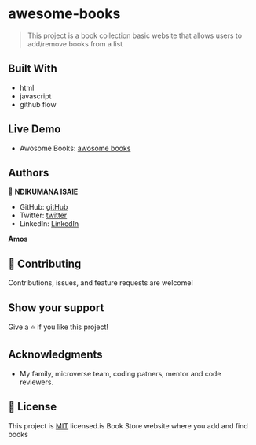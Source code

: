 # awesome-books

> This project is a book collection basic website that allows users to add/remove books from a list


## Built With

- html 
- javascript
- github flow

## Live Demo

- Awosome Books: [awosome books](https://ndikumanaisaie.github.io/awesome-books/)

## Authors

👤 **NDIKUMANA ISAIE**

- GitHub: [gitHub](https://github.com/ndikumanaisaie)
- Twitter: [twitter](https://twitter.com/Ndikuma38670724)
- LinkedIn: [LinkedIn](https://www.linkedin.com/in/ndikumana-isaie-21166273/)

**Amos**
## 🤝 Contributing

Contributions, issues, and feature requests are welcome!
## Show your support

Give a ⭐️ if you like this project!

## Acknowledgments

- My family, microverse team, coding patners, mentor and code reviewers.

## 📝 License

This project is [MIT](./MIT.md) licensed.is Book Store website where you add and find books

